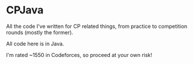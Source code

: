 # CPJava
All the code I've written for CP related things, from practice to competition rounds (mostly the former).

All code here is in Java.

I'm rated ~1550 in Codeforces, so proceed at your own risk!
